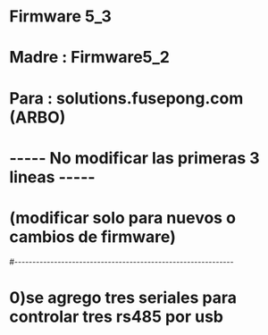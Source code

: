 # Firmware 5_3
# Madre : Firmware5_2
# Para  : solutions.fusepong.com (ARBO)
# ----- No modificar las primeras 3 lineas -----
# (modificar solo para nuevos o cambios de firmware)
#-------------------------------------------------------------
# 0)se agrego tres seriales para controlar tres rs485 por usb
# 